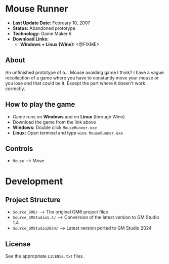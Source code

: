 # Mouse Runner

 - **Last Update Date:** February 10, 2007
 - **Status:** Abandoned prototype
 - **Technology:** Game Maker 6
 - **Download Links:**
   - **Windows + Linux (Wine):** <@FIXME>


## About
An unfinished prototype of a... Mouse avoiding game I think? I have a vague
recollection of a game where you have to constantly move your mouse or you
lose and that could be it. Except the part where it doesn't work correctly.


## How to play the game
 - Game runs on **Windows** and on **Linux** (through Wine)
 - Download the game from the link above
 - **Windows:** Double click `MouseRunner.exe`
 - **Linux:** Open terminal and type `wine MouseRunner.exe`


## Controls
 - `Mouse` ⟶ Move


# Development
## Project Structure
 - `Source_GM6/` ⟶ The original GM6 project files
 - `Source_GMStudio1.4/` ⟶ Conversion of the latest version to GM Studio 1.4
 - `Source_GMStudio2024/` ⟶ Latest version ported to GM Studio 2024


## License
See the appropriate `LICENSE.txt` files.